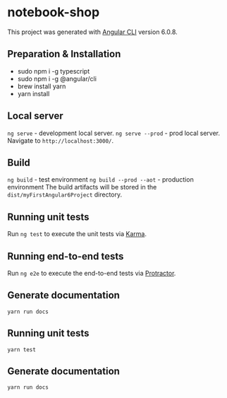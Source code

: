# notebook-shop

This project was generated with [Angular CLI](https://github.com/angular/angular-cli) version 6.0.8.

## Preparation & Installation
  - sudo npm i -g typescript
  - sudo npm i -g @angular/cli
  - brew install yarn
  - yarn install

## Local server
`ng serve` - development local server.
`ng serve --prod` - prod local server.
Navigate to `http://localhost:3000/`.

## Build
`ng build` - test environment
`ng build --prod --aot` - production environment
The build artifacts will be stored in the `dist/myFirstAngular6Project` directory.

## Running unit tests
Run `ng test` to execute the unit tests via [Karma](https://karma-runner.github.io).

## Running end-to-end tests
Run `ng e2e` to execute the end-to-end tests via [Protractor](http://www.protractortest.org/).

## Generate documentation
`yarn run docs`

## Running unit tests
`yarn test`

## Generate documentation
`yarn run docs`